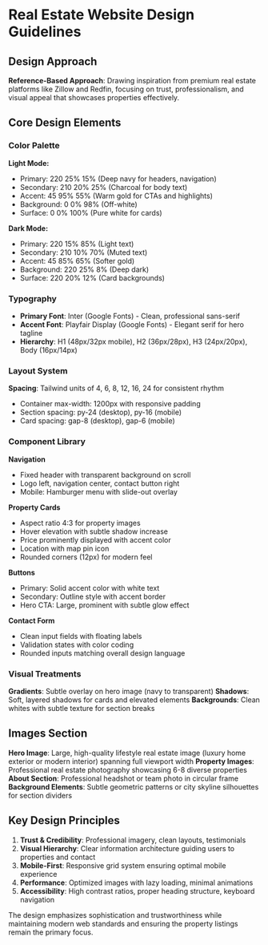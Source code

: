 # Real Estate Website Design Guidelines

## Design Approach
**Reference-Based Approach**: Drawing inspiration from premium real estate platforms like Zillow and Redfin, focusing on trust, professionalism, and visual appeal that showcases properties effectively.

## Core Design Elements

### Color Palette
**Light Mode:**
- Primary: 220 25% 15% (Deep navy for headers, navigation)
- Secondary: 210 20% 25% (Charcoal for body text)
- Accent: 45 95% 55% (Warm gold for CTAs and highlights)
- Background: 0 0% 98% (Off-white)
- Surface: 0 0% 100% (Pure white for cards)

**Dark Mode:**
- Primary: 220 15% 85% (Light text)
- Secondary: 210 10% 70% (Muted text)
- Accent: 45 85% 65% (Softer gold)
- Background: 220 25% 8% (Deep dark)
- Surface: 220 20% 12% (Card backgrounds)

### Typography
- **Primary Font**: Inter (Google Fonts) - Clean, professional sans-serif
- **Accent Font**: Playfair Display (Google Fonts) - Elegant serif for hero tagline
- **Hierarchy**: H1 (48px/32px mobile), H2 (36px/28px), H3 (24px/20px), Body (16px/14px)

### Layout System
**Spacing**: Tailwind units of 4, 6, 8, 12, 16, 24 for consistent rhythm
- Container max-width: 1200px with responsive padding
- Section spacing: py-24 (desktop), py-16 (mobile)
- Card spacing: gap-8 (desktop), gap-6 (mobile)

### Component Library

**Navigation**
- Fixed header with transparent background on scroll
- Logo left, navigation center, contact button right
- Mobile: Hamburger menu with slide-out overlay

**Property Cards**
- Aspect ratio 4:3 for property images
- Hover elevation with subtle shadow increase
- Price prominently displayed with accent color
- Location with map pin icon
- Rounded corners (12px) for modern feel

**Buttons**
- Primary: Solid accent color with white text
- Secondary: Outline style with accent border
- Hero CTA: Large, prominent with subtle glow effect

**Contact Form**
- Clean input fields with floating labels
- Validation states with color coding
- Rounded inputs matching overall design language

### Visual Treatments
**Gradients**: Subtle overlay on hero image (navy to transparent)
**Shadows**: Soft, layered shadows for cards and elevated elements
**Backgrounds**: Clean whites with subtle texture for section breaks

## Images Section
**Hero Image**: Large, high-quality lifestyle real estate image (luxury home exterior or modern interior) spanning full viewport width
**Property Images**: Professional real estate photography showcasing 6-8 diverse properties
**About Section**: Professional headshot or team photo in circular frame
**Background Elements**: Subtle geometric patterns or city skyline silhouettes for section dividers

## Key Design Principles
1. **Trust & Credibility**: Professional imagery, clean layouts, testimonials
2. **Visual Hierarchy**: Clear information architecture guiding users to properties and contact
3. **Mobile-First**: Responsive grid system ensuring optimal mobile experience
4. **Performance**: Optimized images with lazy loading, minimal animations
5. **Accessibility**: High contrast ratios, proper heading structure, keyboard navigation

The design emphasizes sophistication and trustworthiness while maintaining modern web standards and ensuring the property listings remain the primary focus.